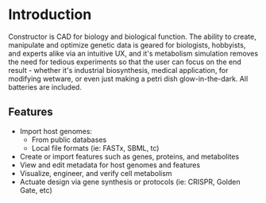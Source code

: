 # Introduction

Constructor is CAD for biology and biological function. The ability to create, manipulate and
optimize genetic data is geared for biologists, hobbyists, and experts alike via an intuitive UX, and it's
metabolism simulation removes the need for tedious experiments so that the user can focus on the end result -
whether it's industrial biosynthesis, medical application, for modifying wetware, or even just making a petri
dish glow-in-the-dark. All batteries are included.

## Features

- Import host genomes:
  - From public databases
  - Local file formats (ie: FASTx, SBML, tc)
- Create or import features such as genes, proteins, and metabolites
- View and edit metadata for host genomes and features
- Visualize, engineer, and verify cell metabolism
- Actuate design via gene synthesis or protocols (ie: CRISPR, Golden Gate, etc)